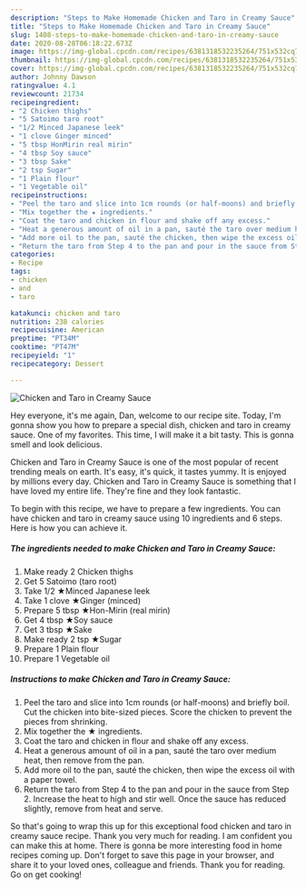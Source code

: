 ```yaml
---
description: "Steps to Make Homemade Chicken and Taro in Creamy Sauce"
title: "Steps to Make Homemade Chicken and Taro in Creamy Sauce"
slug: 1408-steps-to-make-homemade-chicken-and-taro-in-creamy-sauce
date: 2020-08-28T06:18:22.673Z
image: https://img-global.cpcdn.com/recipes/6381318532235264/751x532cq70/chicken-and-taro-in-creamy-sauce-recipe-main-photo.jpg
thumbnail: https://img-global.cpcdn.com/recipes/6381318532235264/751x532cq70/chicken-and-taro-in-creamy-sauce-recipe-main-photo.jpg
cover: https://img-global.cpcdn.com/recipes/6381318532235264/751x532cq70/chicken-and-taro-in-creamy-sauce-recipe-main-photo.jpg
author: Johnny Dawson
ratingvalue: 4.1
reviewcount: 21734
recipeingredient:
- "2 Chicken thighs"
- "5 Satoimo taro root"
- "1/2 Minced Japanese leek"
- "1 clove Ginger minced"
- "5 tbsp HonMirin real mirin"
- "4 tbsp Soy sauce"
- "3 tbsp Sake"
- "2 tsp Sugar"
- "1 Plain flour"
- "1 Vegetable oil"
recipeinstructions:
- "Peel the taro and slice into 1cm rounds (or half-moons) and briefly boil. Cut the chicken into bite-sized pieces. Score the chicken to prevent the pieces from shrinking."
- "Mix together the ★ ingredients."
- "Coat the taro and chicken in flour and shake off any excess."
- "Heat a generous amount of oil in a pan, sauté the taro over medium heat, then remove from the pan."
- "Add more oil to the pan, sauté the chicken, then wipe the excess oil with a paper towel."
- "Return the taro from Step 4 to the pan and pour in the sauce from Step 2. Increase the heat to high and stir well. Once the sauce has reduced slightly, remove from heat and serve."
categories:
- Recipe
tags:
- chicken
- and
- taro

katakunci: chicken and taro 
nutrition: 238 calories
recipecuisine: American
preptime: "PT34M"
cooktime: "PT47M"
recipeyield: "1"
recipecategory: Dessert

---
```



![Chicken and Taro in Creamy Sauce](https://img-global.cpcdn.com/recipes/6381318532235264/751x532cq70/chicken-and-taro-in-creamy-sauce-recipe-main-photo.jpg)

Hey everyone, it's me again, Dan, welcome to our recipe site. Today, I'm gonna show you how to prepare a special dish, chicken and taro in creamy sauce. One of my favorites. This time, I will make it a bit tasty. This is gonna smell and look delicious.

Chicken and Taro in Creamy Sauce is one of the most popular of recent trending meals on earth. It's easy, it's quick, it tastes yummy. It is enjoyed by millions every day. Chicken and Taro in Creamy Sauce is something that I have loved my entire life. They're fine and they look fantastic.




To begin with this recipe, we have to prepare a few ingredients. You can have chicken and taro in creamy sauce using 10 ingredients and 6 steps. Here is how you can achieve it.

<!--inarticleads1-->

##### The ingredients needed to make Chicken and Taro in Creamy Sauce:

1. Make ready 2 Chicken thighs
1. Get 5 Satoimo (taro root)
1. Take 1/2 ★Minced Japanese leek
1. Take 1 clove ★Ginger (minced)
1. Prepare 5 tbsp ★Hon-Mirin (real mirin)
1. Get 4 tbsp ★Soy sauce
1. Get 3 tbsp ★Sake
1. Make ready 2 tsp ★Sugar
1. Prepare 1 Plain flour
1. Prepare 1 Vegetable oil




<!--inarticleads2-->

##### Instructions to make Chicken and Taro in Creamy Sauce:

1. Peel the taro and slice into 1cm rounds (or half-moons) and briefly boil. Cut the chicken into bite-sized pieces. Score the chicken to prevent the pieces from shrinking.
1. Mix together the ★ ingredients.
1. Coat the taro and chicken in flour and shake off any excess.
1. Heat a generous amount of oil in a pan, sauté the taro over medium heat, then remove from the pan.
1. Add more oil to the pan, sauté the chicken, then wipe the excess oil with a paper towel.
1. Return the taro from Step 4 to the pan and pour in the sauce from Step 2. Increase the heat to high and stir well. Once the sauce has reduced slightly, remove from heat and serve.




So that's going to wrap this up for this exceptional food chicken and taro in creamy sauce recipe. Thank you very much for reading. I am confident you can make this at home. There is gonna be more interesting food in home recipes coming up. Don't forget to save this page in your browser, and share it to your loved ones, colleague and friends. Thank you for reading. Go on get cooking!
